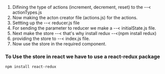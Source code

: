 1.  Difining the type of actions (increment, decrement, reset) to the --< actionTypes.js
2.  Now making the acton creator file (actions.js) for the actions.
3.  Settting up the --<  reducer.js file
4.  For sending the parameter to reducer we make a --< initialState.js file.
5.  Next make the store --< that's why install redux --<(npm install redux)
6.  providing the store to --< index.js file.
7.  Now use the store in the required component.

### To Use the store in react we have to use a react-redux package
    npm install react-redux



